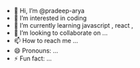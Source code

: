 - 👋 Hi, I’m @pradeep-arya
- 👀 I’m interested in coding
- 🌱 I’m currently learning javascript , react ,
- 💞️ I’m looking to collaborate on ...
- 📫 How to reach me ...
- 😄 Pronouns: ...
- ⚡ Fun fact: ...

<!---
pradeep-arya/pradeep-arya is a ✨ special ✨ repository because its `README.md` (this file) appears on your GitHub profile.
You can click the Preview link to take a look at your changes.
--->
